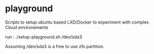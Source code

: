 # playground
Scripts to setup ubuntu based LXD/Docker to experiment with complex Cloud environements

run :
./setup-playground.sh /dev/sda3

Assuming /dev/sda3 is a free to use zfs partition.

